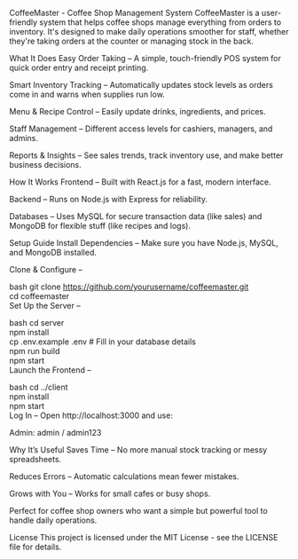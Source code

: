CoffeeMaster - Coffee Shop Management System
CoffeeMaster is a user-friendly system that helps coffee shops manage everything from orders to inventory. It's designed to make daily operations smoother for staff, whether they're taking orders at the counter or managing stock in the back.

What It Does
Easy Order Taking – A simple, touch-friendly POS system for quick order entry and receipt printing.

Smart Inventory Tracking – Automatically updates stock levels as orders come in and warns when supplies run low.

Menu & Recipe Control – Easily update drinks, ingredients, and prices.

Staff Management – Different access levels for cashiers, managers, and admins.

Reports & Insights – See sales trends, track inventory use, and make better business decisions.

How It Works
Frontend – Built with React.js for a fast, modern interface.

Backend – Runs on Node.js with Express for reliability.

Databases – Uses MySQL for secure transaction data (like sales) and MongoDB for flexible stuff (like recipes and logs).

Setup Guide
Install Dependencies – Make sure you have Node.js, MySQL, and MongoDB installed.

Clone & Configure –

bash
git clone https://github.com/yourusername/coffeemaster.git  
cd coffeemaster  
Set Up the Server –

bash
cd server  
npm install  
cp .env.example .env  # Fill in your database details  
npm run build  
npm start  
Launch the Frontend –

bash
cd ../client  
npm install  
npm start  
Log In – Open http://localhost:3000 and use:

Admin: admin / admin123

Why It’s Useful
Saves Time – No more manual stock tracking or messy spreadsheets.

Reduces Errors – Automatic calculations mean fewer mistakes.

Grows with You – Works for small cafes or busy shops.

Perfect for coffee shop owners who want a simple but powerful tool to handle daily operations.

License
This project is licensed under the MIT License - see the LICENSE file for details.
